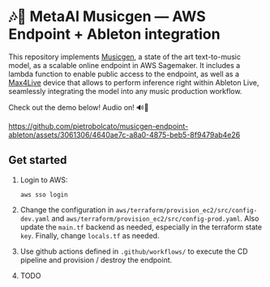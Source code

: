 # 🎶🌈 MetaAI Musicgen — AWS Endpoint + Ableton integration

This repository implements [Musicgen](https://github.com/facebookresearch/audiocraft), 
a state of the art text-to-music model, as a scalable online endpoint in AWS Sagemaker. 
It includes a lambda function to enable public access to the endpoint, as well as a 
[Max4Live](https://www.ableton.com/en/live/max-for-live/) device that allows to 
perform inference right within Ableton Live, seamlessly integrating the model into 
any music production workflow. 

Check out the demo below! Audio on! 🔊🔽

https://github.com/pietrobolcato/musicgen-endpoint-ableton/assets/3061306/4640ae7c-a8a0-4875-beb5-8f9479ab4e26

## Get started

1.  Login to AWS:

    ```
    aws sso login
    ```
2.  Change the configuration in `aws/terraform/provision_ec2/src/config-dev.yaml` and
    `aws/terraform/provision_ec2/src/config-prod.yaml`. Also update the `main.tf`
    backend as needed, especially in the terraform state `key`. Finally, change
    `locals.tf` as needed.

3.  Use github actions defined in `.github/workflows/` to execute the CD pipeline and
    provision / destroy the endpoint.

4. TODO
